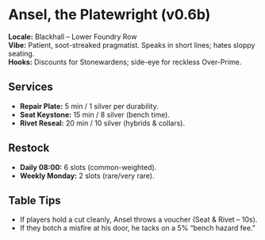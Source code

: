 # Ansel, the Platewright (v0.6b)

**Locale:** Blackhall – Lower Foundry Row  
**Vibe:** Patient, soot-streaked pragmatist. Speaks in short lines; hates sloppy seating.  
**Hooks:** Discounts for Stonewardens; side-eye for reckless Over-Prime.

## Services
- **Repair Plate:** 5 min / 1 silver per durability.
- **Seat Keystone:** 15 min / 8 silver (bench time).
- **Rivet Reseal:** 20 min / 10 silver (hybrids & collars).

## Restock
- **Daily 08:00:** 6 slots (common-weighted).
- **Weekly Monday:** 2 slots (rare/very rare).

## Table Tips
- If players hold a cut cleanly, Ansel throws a voucher (Seat & Rivet – 10s).
- If they botch a misfire at his door, he tacks on a 5% “bench hazard fee.”
